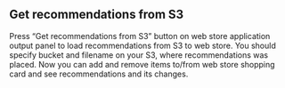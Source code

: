 Get recommendations from S3
---------------------------

Press “Get recommendations from S3” button on web store application output panel to load recommendations from S3 to web store. 
You should specify bucket and filename on your S3, where recommendations was placed.
Now you can add and remove items to/from web store shopping card and see recommendations and its changes.
